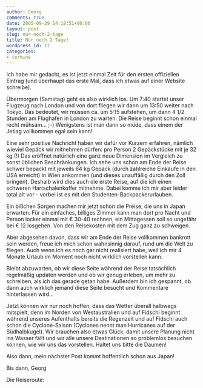 ```yaml
---
author: Georg
comments: true
date: 2005-09-29 14:18:51+00:00
layout: post
slug: nur-noch-2-tage
title: Nur noch 2 Tage!
wordpress_id: 17
categories:
- termine
---
```


Ich habe mir gedacht, es ist jetzt einmal Zeit für den ersten offiziellen Eintrag (und überhaupt das erste Mal, dass ich etwas auf einer Website schreibe).

Übermorgen (Samstag) geht es also wirklich los. Um 7:40 startet unser Flugzeug nach London und von dort fliegen wir dann um 13:50 weiter nach Tokyo. Das bedeutet, wir müssen ca. um 5:15 aufstehen, um dann 4 1/2 Stunden am Flughafen in London zu warten. Die Reise beginnt schon einmal recht mühsam... ;-)
Wenigstens ist man dann so müde, dass einem der Jetlag vollkommen egal sein kann!

Eine sehr positive Nachricht haben wir dafür vor Kurzem erfahren, nämlich wieviel Gepäck wir mitnehmen dürfen: pro Person 2 Gepäckstücke mit je 32 kg (!)
Das eröffnet natürlich eine ganz neue Dimension im Vergleich zu sonst üblichen Beschränkungen. Ich sehe uns schon am Ende der Reise schwer bepackt mit jeweils 64 kg Gepäck (durch zahlreiche Einkäufe in den USA erreicht) in Wien ankommen (und dieses unauffällig durch den Zoll bringen). Deshalb wird dies auch die erste Reise, auf die ich einen schweren Hartschalenkoffer mitnehme. Dabei komme ich mir aber leider total alt vor -  vorbei ist es mit den Studenten-Backpackerurlauben.

Ein bißchen Sorgen machen mir jetzt schon die Preise, die uns in Japan erwarten. Für ein einfaches, billiges Zimmer kann man dort pro Nacht und Person locker einmal mit € 30-40 rechnen, ein Mittagessen soll so ungefähr bei € 12 losgehen. Von den Reisekosten mit dem Zug ganz zu schweigen.

Aber abgesehen davon, dass wir am Ende der Reise vollkommen bankrott sein werden, freue ich mich schon wahnsinnig darauf, rund um die Welt zu fliegen. Auch wenn ich es noch gar nicht realisiert habe, weil ich mir 4 Monate Urlaub im Moment noch nicht wirklich vorstellen kann.

Bleibt abzuwarten, ob wir diese Seite während der Reise  tatsächlich regelmäßig updaten werden und ob wir genug erleben, um mehr zu schreiben, als ich das gerade getan habe. Außerdem bin ich gespannt, ob dann auch wirklich jemand diese Seite besucht und Kommentare hinterlassen wird...

Jetzt können wir nur noch hoffen, dass das Wetter überall halbwegs mitspielt, denn im Norden von Westaustralien und auf Fidschi beginnt während unseres Aufenthalts bereits die Regenzeit und auf Fidschi auch schon die Cyclone-Saison (Cyclones nennt man Hurricanes auf der Südhalbkugel). Wir brauchen also etwas Glück, damit unsere Planung nicht ins Wasser fällt und wir alle unsere Destinationen so problemlos besuchen können, wie wir uns das vorstellen. Haltet uns bitte die Daumen!

Also dann, mein nächster Post kommt hoffentlich schon aus Japan!

Bis dann,
Georg

Die Reiseroute: 
  
  


